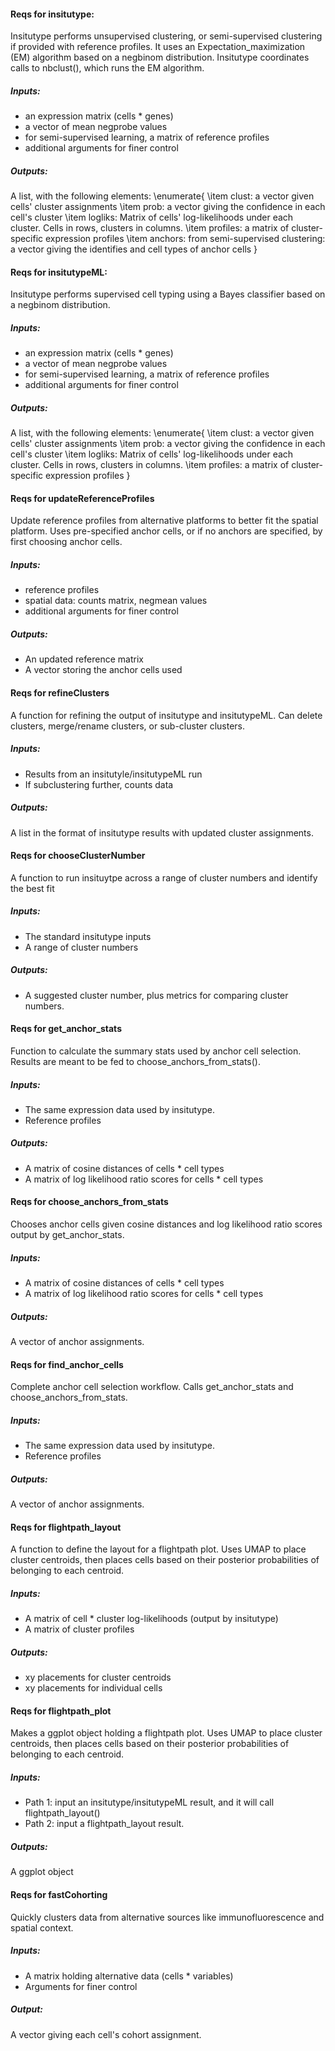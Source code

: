 



#### Reqs for insitutype:
Insitutype performs unsupervised clustering, or semi-supervised clustering if
provided with reference profiles. It uses an Expectation_maximization (EM) algorithm based on a negbinom 
distribution. Insitutype coordinates calls to nbclust(), which runs the EM algorithm.

##### Inputs:
- an expression matrix (cells * genes)
- a vector of mean negprobe values
- for semi-supervised learning, a matrix of reference profiles
- additional arguments for finer control

##### Outputs:
A list, with the following elements:
\enumerate{
\item clust: a vector given cells' cluster assignments
\item prob: a vector giving the confidence in each cell's cluster
\item logliks: Matrix of cells' log-likelihoods under each cluster. Cells in rows, clusters in columns.
\item profiles: a matrix of cluster-specific expression profiles
\item anchors: from semi-supervised clustering: a vector giving the identifies and cell types of anchor cells
}


#### Reqs for insitutypeML:
Insitutype performs supervised cell typing using a Bayes classifier based on a negbinom distribution. 

##### Inputs:
- an expression matrix (cells * genes)
- a vector of mean negprobe values
- for semi-supervised learning, a matrix of reference profiles
- additional arguments for finer control

##### Outputs:
A list, with the following elements:
\enumerate{
\item clust: a vector given cells' cluster assignments
\item prob: a vector giving the confidence in each cell's cluster
\item logliks: Matrix of cells' log-likelihoods under each cluster. Cells in rows, clusters in columns.
\item profiles: a matrix of cluster-specific expression profiles
}


#### Reqs for updateReferenceProfiles
Update reference profiles from alternative platforms to better fit the spatial platform. 
Uses pre-specified anchor cells, or if no anchors are specified, by first choosing anchor cells.

##### Inputs:
- reference profiles
- spatial data: counts matrix, negmean values
- additional arguments for finer control

##### Outputs:
- An updated reference matrix
- A vector storing the anchor cells used

#### Reqs for refineClusters
A function for refining the output of insitutype and insitutypeML. 
Can delete clusters, merge/rename clusters, or sub-cluster clusters. 

##### Inputs:
- Results from an insitutyle/insitutypeML run
- If subclustering further, counts data

##### Outputs:
A list in the format of insitutype results with updated cluster assignments. 



#### Reqs for chooseClusterNumber
A function to run insituytpe across a range of cluster numbers and identify the best fit

##### Inputs:
- The standard insitutype inputs
- A range of cluster numbers

##### Outputs:
- A suggested cluster number, plus metrics for comparing cluster numbers.




#### Reqs for get_anchor_stats
Function to calculate the summary stats used by anchor cell selection. 
Results are meant to be fed to choose_anchors_from_stats().

##### Inputs:
- The same expression data used by insitutype.
- Reference profiles

##### Outputs:
- A matrix of cosine distances of cells * cell types
- A matrix of log likelihood ratio scores for cells * cell types



#### Reqs for choose_anchors_from_stats
Chooses anchor cells given cosine distances and log likelihood ratio scores 
output by get_anchor_stats. 

##### Inputs:
- A matrix of cosine distances of cells * cell types
- A matrix of log likelihood ratio scores for cells * cell types

##### Outputs:
A vector of anchor assignments. 



#### Reqs for find_anchor_cells
Complete anchor cell selection workflow. Calls get_anchor_stats and choose_anchors_from_stats.

##### Inputs:
- The same expression data used by insitutype.
- Reference profiles

##### Outputs:
A vector of anchor assignments. 



#### Reqs for flightpath_layout
A function to define the layout for a flightpath plot. Uses UMAP to place cluster centroids,
then places cells based on their posterior probabilities of belonging to each centroid.

##### Inputs:
- A matrix of cell * cluster log-likelihoods (output by insitutype)
- A matrix of cluster profiles

##### Outputs:
- xy placements for cluster centroids
- xy placements for individual cells



#### Reqs for flightpath_plot
Makes a ggplot object holding a flightpath plot. Uses UMAP to place cluster centroids,
then places cells based on their posterior probabilities of belonging to each centroid.

##### Inputs:
- Path 1: input an insitutype/insitutypeML result, and it will call flightpath_layout()
- Path 2: input a flightpath_layout result. 

##### Outputs:
A ggplot object


#### Reqs for fastCohorting
Quickly clusters data from alternative sources like immunofluorescence and spatial context. 

##### Inputs:
- A matrix holding alternative data (cells * variables)
- Arguments for finer control

##### Output:
A vector giving each cell's cohort assignment. 
